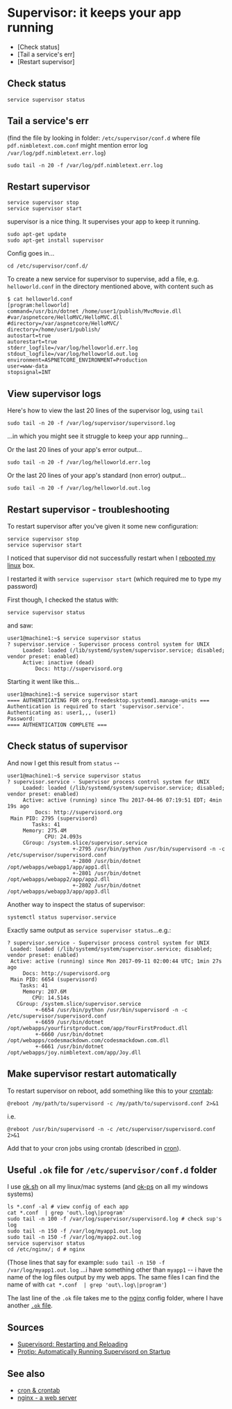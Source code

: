 ﻿# Supervisor: it keeps your app running

- [Check status]
- [Tail a service's err]
- [Restart supervisor]

## Check status

	service supervisor status

## Tail a service's err

(find the file by looking in folder: `/etc/supervisor/conf.d` where file `pdf.nimbletext.com.conf` might mention error log `/var/log/pdf.nimbletext.err.log`)

	sudo tail -n 20 -f /var/log/pdf.nimbletext.err.log

## Restart supervisor

	service supervisor stop
	service supervisor start

supervisor is a nice thing. It supervises your app to keep it running.

	sudo apt-get update
	sudo apt-get install supervisor

Config goes in...

	cd /etc/supervisor/conf.d/

To create a new service for supervisor to supervise, add a file, e.g. `helloworld.conf` in the directory mentioned above, with content such as

	$ cat helloworld.conf
	[program:helloworld]
	command=/usr/bin/dotnet /home/user1/publish/MvcMovie.dll
	#var/aspnetcore/HelloMVC/HelloMVC.dll
	#directory=/var/aspnetcore/HelloMVC/
	directory=/home/user1/publish/
	autostart=true
	autorestart=true
	stderr_logfile=/var/log/helloworld.err.log
	stdout_logfile=/var/log/helloworld.out.log
	environment=ASPNETCORE_ENVIRONMENT=Production
	user=www-data
	stopsignal=INT

## View supervisor logs

Here's how to view the last 20 lines of the supervisor log, using `tail`

	sudo tail -n 20 -f /var/log/supervisor/supervisord.log

...in which you might see it struggle to keep your app running...

Or the last 20 lines of your app's error output...

	sudo tail -n 20 -f /var/log/helloworld.err.log

Or the last 20 lines of your app's standard (non error) output...

	sudo tail -n 20 -f /var/log/helloworld.out.log

## Restart supervisor - troubleshooting

To restart supervisor after you've given it some new configuration:

	service supervisor stop
	service supervisor start

I noticed that supervisor did not successfully restart when I [rebooted my linux](reboot.md) box.

I restarted it with `service supervisor start` (which required me to type my password)

First though, I checked the status with:

	service supervisor status

and saw:

	user1@machine1:~$ service supervisor status
	? supervisor.service - Supervisor process control system for UNIX
		 Loaded: loaded (/lib/systemd/system/supervisor.service; disabled; vendor preset: enabled)
		 Active: inactive (dead)
			 Docs: http://supervisord.org

Starting it went like this...

	user1@machine1:~$ service supervisor start
	==== AUTHENTICATING FOR org.freedesktop.systemd1.manage-units ===
	Authentication is required to start 'supervisor.service'.
	Authenticating as: user1,,, (user1)
	Password:
	==== AUTHENTICATION COMPLETE ===

## Check status of supervisor

And now I get this result from `status` --

	user1@machine1:~$ service supervisor status
	? supervisor.service - Supervisor process control system for UNIX
		 Loaded: loaded (/lib/systemd/system/supervisor.service; disabled; vendor preset: enabled)
		 Active: active (running) since Thu 2017-04-06 07:19:51 EDT; 4min 19s ago
			 Docs: http://supervisord.org
	 Main PID: 2795 (supervisord)
			Tasks: 41
		 Memory: 275.4M
				CPU: 24.093s
		 CGroup: /system.slice/supervisor.service
						 +-2795 /usr/bin/python /usr/bin/supervisord -n -c /etc/supervisor/supervisord.conf
						 +-2800 /usr/bin/dotnet /opt/webapps/webapp1/app/app1.dll
						 +-2801 /usr/bin/dotnet /opt/webapps/webapp2/app/app2.dll
						 +-2802 /usr/bin/dotnet /opt/webapps/webapp3/app/app3.dll

Another way to inspect the status of supervisor:

	systemctl status supervisor.service

Exactly same output as `service supervisor status`...e.g.:

	? supervisor.service - Supervisor process control system for UNIX
	 Loaded: loaded (/lib/systemd/system/supervisor.service; disabled; vendor preset: enabled)
	 Active: active (running) since Mon 2017-09-11 02:00:44 UTC; 1min 27s ago
		 Docs: http://supervisord.org
	 Main PID: 6654 (supervisord)
		Tasks: 41
		 Memory: 207.6M
			CPU: 14.514s
	   CGroup: /system.slice/supervisor.service
			 +-6654 /usr/bin/python /usr/bin/supervisord -n -c /etc/supervisor/supervisord.conf
			 +-6659 /usr/bin/dotnet /opt/webapps/yourfirstproduct.com/app/YourFirstProduct.dll
			 +-6660 /usr/bin/dotnet /opt/webapps/codesmackdown.com/codesmackdown.com.dll
			 +-6661 /usr/bin/dotnet /opt/webapps/joy.nimbletext.com/app/Joy.dll

## Make supervisor restart automatically

To restart supervisor on reboot, add something like this to your [crontab](cron.md):

	@reboot	/my/path/to/supervisord -c /my/path/to/supervisord.conf 2>&1

i.e.

	@reboot /usr/bin/supervisord -n -c /etc/supervisor/supervisord.conf 2>&1

Add that to your cron jobs using crontab (described in [cron](cron.md)).


## Useful `.ok` file for `/etc/supervisor/conf.d` folder

I use [ok.sh](https://github.com/secretGeek/ok-bash) on all my linux/mac systems (and [ok-ps](https://github.com/secretGeek/ok-ps) on all my windows systems)


	ls *.conf -al # view config of each app
	cat *.conf  | grep 'out\.log\|program'
	sudo tail -n 100 -f /var/log/supervisor/supervisord.log # check sup's log
	sudo tail -n 150 -f /var/log/myapp1.out.log
	sudo tail -n 150 -f /var/log/myapp2.out.log
	service supervisor status
	cd /etc/nginx/; d # nginx

(Those lines that say for example: `sudo tail -n 150 -f /var/log/myapp1.out.log` ...i have something other than `myapp1` -- i have the name of the log files output by my web apps. The same files I can find the name of with `cat *.conf  | grep 'out\.log\|program'`)

The last line of the `.ok` file takes me to the [nginx](nginx.md) config folder, where I have another [`.ok` file](https://github.com/secretGeek/ok-bash).

## Sources

- [Supervisord: Restarting and Reloading](http://www.onurguzel.com/supervisord-restarting-and-reloading/)
- [Protip: Automatically Running Supervisord on Startup](https://lincolnloop.com/blog/automatically-running-supervisord-startup/)

## See also

- [cron & crontab](cron.md)
- [nginx - a web server](nginx.md)